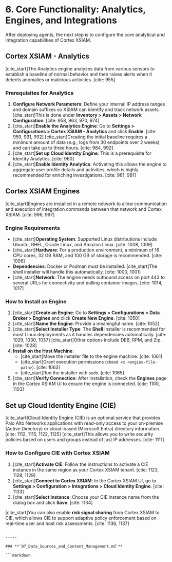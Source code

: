 # 6. Core Functionality: Analytics, Engines, and Integrations

After deploying agents, the next step is to configure the core analytical and integration capabilities of Cortex XSIAM.

## Cortex XSIAM - Analytics

[cite_start]The Analytics engine analyzes data from various sensors to establish a baseline of normal behavior and then raises alerts when it detects anomalies or malicious activities. [cite: 955]

### Prerequisites for Analytics

1.  **Configure Network Parameters**: Define your internal IP address ranges and domain suffixes so XSIAM can identify and track network assets. [cite_start]This is done under **Inventory > Assets > Network Configuration**. [cite: 958, 963, 970, 974]
2.  [cite_start]**Enable the Analytics Engine**: Go to **Settings > Configurations > Cortex XSIAM - Analytics** and click **Enable**. [cite: 959, 991, 992] [cite_start]Creating the initial baseline requires a minimum amount of data (e.g., logs from 30 endpoints over 2 weeks) and can take up to three hours. [cite: 984, 992]
3.  [cite_start]**Set up Cloud Identity Engine**: This is a prerequisite for Identity Analytics. [cite: 960]
4.  [cite_start]**Enable Identity Analytics**: Activating this allows the engine to aggregate user profile details and activities, which is highly recommended for enriching investigations. [cite: 961, 981]

## Cortex XSIAM Engines

[cite_start]Engines are installed in a remote network to allow communication and execution of integration commands between that network and Cortex XSIAM. [cite: 996, 997]

### Engine Requirements

* [cite_start]**Operating System**: Supported Linux distributions include Ubuntu, RHEL, Oracle Linux, and Amazon Linux. [cite: 1008, 1009]
* [cite_start]**Hardware**: For a production environment, a minimum of 16 CPU cores, 32 GB RAM, and 100 GB of storage is recommended. [cite: 1006]
* **Dependencies**: Docker or Podman must be installed. [cite_start]The shell installer will handle this automatically. [cite: 1000, 1001]
* [cite_start]**Network**: The engine needs outbound access on port 443 to several URLs for connectivity and pulling container images. [cite: 1014, 1017]

### How to Install an Engine

1.  [cite_start]**Create an Engine**: Go to **Settings > Configurations > Data Broker > Engines** and click **Create New Engine**. [cite: 1050]
2.  [cite_start]**Name the Engine**: Provide a meaningful name. [cite: 1052]
3.  [cite_start]**Select Installer Type**: The **Shell** installer is recommended for most Linux deployments as it handles dependencies automatically. [cite: 1029, 1030, 1037] [cite_start]Other options include DEB, RPM, and Zip. [cite: 1028]
4.  **Install on the Host Machine**:
    * [cite_start]Move the installer file to the engine machine. [cite: 1061]
    * [cite_start]Grant execution permissions (`chmod +x <engine-file-path>`). [cite: 1063]
    * [cite_start]Run the installer with `sudo`. [cite: 1065]
5.  [cite_start]**Verify Connection**: After installation, check the **Engines** page in the Cortex XSIAM UI to ensure the engine is connected. [cite: 1100, 1103]

## Set up Cloud Identity Engine (CIE)

[cite_start]Cloud Identity Engine (CIE) is an optional service that provides Palo Alto Networks applications with read-only access to your on-premise (Active Directory) or cloud-based (Microsoft Entra) directory information. [cite: 1112, 1115, 1122, 1125] [cite_start]This allows you to write security policies based on users and groups instead of just IP addresses. [cite: 1111]

### How to Configure CIE with Cortex XSIAM

1.  [cite_start]**Activate CIE**: Follow the instructions to activate a CIE instance in the same region as your Cortex XSIAM tenant. [cite: 1123, 1128, 1129]
2.  [cite_start]**Connect to Cortex XSIAM**: In the Cortex XSIAM UI, go to **Settings > Configuration > Integrations > Cloud Identity Engine**. [cite: 1133]
3.  [cite_start]**Select Instance**: Choose your CIE instance name from the dialog box and click **Save**. [cite: 1134]

[cite_start]You can also enable **risk signal sharing** from Cortex XSIAM to CIE, which allows CIE to support adaptive policy enforcement based on real-time user and host risk assessments. [cite: 1136, 1137]
```

-----

### **`07_Data_Sources_and_Content_Management.md`**

```markdown
